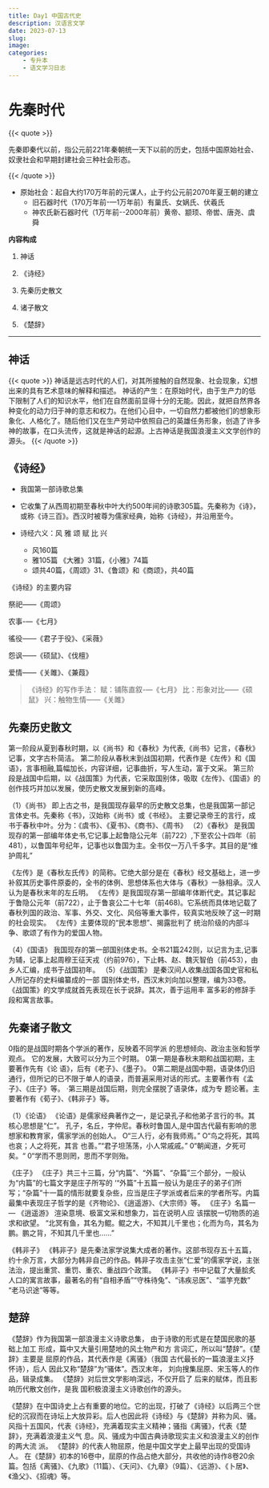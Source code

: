 ```yaml
---
title: Day1 中国古代史
description: 汉语言文学
date: 2023-07-13	
slug:
image: 
categories:
    - 专升本
    - 语文学习日志
---
```


# 先秦时代

{{< quote >}}

先秦即秦代以前，指公元前221年秦朝统一天下以前的历史，包括中国原始社会、奴隶社会和早期封建社会三种社会形态。

{{< /quote >}}

- 原始社会：起自大约170万年前的元谋人，止于约公元前2070年夏王朝的建立
  - 旧石器时代（170万年前-—1万年前）有巢氏、女娲氏、伏羲氏
  - 神农氏新石器时代（1万年前--2000年前）黄帝、颛顼、帝喾、唐尧、虞舜

**内容构成**

1. 神话

2. 《诗经》

3. 先秦历史散文

4. 诸子散文

5. 《楚辞》

---

## 神话
{{< quote >}}
  神话是远古时代的人们，对其所接触的自然现象、社会现象，幻想出来的具有艺术意味的解释和描述。
  神话的产生：在原始时代，由于生产力的低下限制了人们的知识水平，他们在自然面前显得十分的无能。因此，就把自然界各种变化的动力归于神的意志和权力。在他们心目中，一切自然力都被他们的想象形象化、人格化了。随后他们又在生产劳动中依照自己的英雄任务形象，创造了许多神的故事，在口头流传，这就是神话的起源。上古神话是我国浪漫主义文学创作的源头。
{{< /quote >}}


## 《诗经》
- 我国第一部诗歌总集

- 它收集了从西周初期至春秋中叶大约500年间的诗歌305篇。先秦称为《诗》，或称《诗三百》。西汉时被尊为儒家经典，始称《诗经》，并沿用至今。

- 诗经六义：风 雅 颂 赋 比 兴
  - 风160篇
  - 雅105篇 《大雅》31篇，《小雅》74篇
  - 颂共40篇，《周颂》31、《鲁颂》和《商颂》，共40篇


《诗经》的主要内容

祭祀——《周颂》

农事-—《七月》

徭役——《君子于役》、《采薇》

怨讽——《硕鼠》、《伐檀》

爱情——《关雎》、《兼葭》

> 《诗经》的写作手法：
赋：铺陈直叙-—《七月》  比：形象对比——《硕鼠》  兴：触物生情——《关雎》

## 先秦历史散文
第一阶段从夏到春秋时期，以《尚书》和《春秋》为代表,《尚书》记言，《春秋》记事，文字古朴简洁。
第二阶段从春秋末到战国初期，代表作是《左传》和《国语》，言事相融,篇幅加长，内容详细，记事曲折，写人生动，富于文采。
第三阶段是战国中后期，以《战国策》为代表，它采取国别体，吸取《左传》、《国语》的创作技巧并加以发展，使历史散文发展到新的高峰。

（1）《尚书》
即上古之书，是我国现存最早的历史散文总集，也是我国第一部记言体史书。先秦称《书》，汉始称《尚书》或《书经》。
主要记录帝王的言行，成书于春秋中叶。分为：《虞书》、《夏书》、《商书》、《周书》
（2）《春秋》
是我国现存的第一部编年体史书,它记事上起鲁隐公元年（前722）,下至农公十四年（前481），以鲁国年号纪年，记事也以鲁国为主。全书仅一万八千多字。其目的是“维护周礼”

《左传》是《春秋左氏传》的简称。它绝大部分是在《春秋》经文基础上，进一步补叙其历史事件原委的，全书的体例、思想体系也大体与《春秋》一脉相承。汉人认为是春秋末年的左丘明。
《左传》是我国现存第一部编年体断代史。其记事起于鲁隐公元年（前722），止于鲁哀公二十七年（前468)。它系统而具体地记载了春秋列国的政治、军事、外交、文化、风俗等重大事件，较真实地反映了这一时期的社会现实。
《左传》主要体现的“民本思想”、揭露批判了
统治阶级的内部斗争、歌颂了有作为的爱国人物。

（4）《国语》
我国现存的第一部国别体史书。全书21篇242则，以记言为主,记事为辅，记事上起周穆王征天戎（约前976），下止韩、赵、魏灭智伯（前453），由乡人汇编，成书于战国初年。
（5）《战国策》
是秦汉间人收集战国各国史官和私人所记存的史料编纂成的一部
国别体史书，西汉末刘向加以整理，编为33卷。
《战国策》的文学成就首先表现在长于说辞。其次，善于运用丰
富多彩的修辞手段和寓言故事。

## 先秦诸子散文
0指的是战国时期各个学派的著作，反映着不同学派
的思想倾向、政治主张和哲学观点。
它的发展，大致可以分为三个时期。
0第一期是春秋末期和战国初期，主要著作先有《论
语》，后有《老子》、《墨子》。
0第二期是战国中期，语录体仍旧通行，但所记的已不限于单人的语录，而普遍采用对话的形式。主要著作有《孟子》、《庄子》等。
·第三期是战国后期，则完全摆脱了语录体，成为专
题论著。主要著作有《荀子》、《韩非子》等。




（1）《论语》
《论语》是儒家经典著作之一，是记录孔子和他弟子言行的书。其核心思想是“仁”。
孔子，名丘，字仲尼。春秋时鲁国人,是中国古代最有影响的思想家和教育家，儒家学派的创始人。
O“三人行，必有我师焉。”
O“鸟之将死，其鸣也哀；人之将死，其言
也善。”“君子坦荡荡，小人常戚戚。”
0“朝闻道，夕死可矣。“
0“学而不思则罔，思而不学则殆。


《庄子》
《庄子》共三十三篇，分“内篇”、“外篇”、“杂篇”三个部分，一般认为“内篇”的七篇文字是庄子所写的
‘“外篇”十五篇一般认为是庄子的弟子们所写；“杂篇”十一篇的情形就要复杂些，应当是庄子学派或者后来的学者所写。内篇最集中表现庄子哲学的是《齐物论》、《逍遥游》、《大宗师》等。
《庄子》名篇一—
《逍遥游》
渲染意境、极富文采和想象力，旨在说明人应
该摆脱一切物质的追求和欲望。
“北冥有鱼，其名为鲲。鲲之大，不知其儿千里也；化而为鸟，其名为鹏。鹏之背，不知其几千里也……”


《韩非子》
《韩非子》是先秦法家学说集大成者的著作。这部书现存五十五篇，约十余万言，大部分为韩非自己的作品。韩非子攻击主张“仁爱”的儒家学说，主张法治，提出重赏、重罚、重农、重战四个政策。
《韩非子》书中记载了大量脍炙人口的寓言故事，最著名的有“自相矛盾”“守株待兔”、“讳疾忌医”、“滥竽充数”
“老马识途”等等。    


## 楚辞
《楚辞》作为我国第一部浪漫主义诗歌总集，
由于诗歌的形式是在楚国民歌的基础上加工
形成，篇中又大量引用楚地的风土物产和方
言词汇，所以叫“楚辞”。《楚辞》主要是
屈原的作品，其代表作是《离骚》（我国
古代最长的一篇浪漫主义抒怀诗），后人
因此又称“楚辞”为“骚体”。西汉末年，
刘向搜集屈原、宋玉等人的作品，辑录成集。
《楚辞》对后世文学影响深远，不仅开启了
后来的赋体，而且影响历代散文创作，是我
国积极浪漫主义诗歌创作的源头。

《楚辞》在中国诗史上占有重要的地位。它的出现，打破了《诗经》以后两三个世纪的沉寂而在诗坛上大放异彩。后人也因此将《诗经》与《楚辞》并称为风、骚。风指十五国风，代表《诗经》，充满着现实主义精神；骚指《离骚》，代表《楚辞》，充满着浪漫主义气
息。风、骚成为中国古典诗歌现实主义和浪漫主义的创作的两大流
派。
《楚辞》的代表人物屈原，他是中国文学史上最早出现的受国诗人。
在《楚辞》初本的16卷中，屈原的作品占绝大部分，共收他的诗作8卷20余篇。包括《离骚》、《九歌》（11篇）、《天问》、《九章》（9篇）、《远游》、《卜居》、《渔父》、《招魂》等。